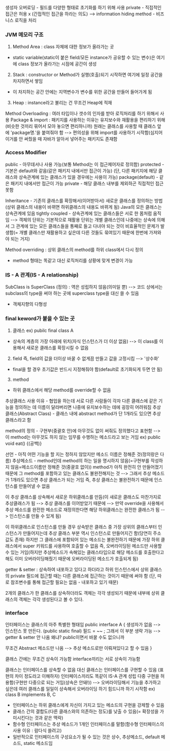 생성자 오버로딩 - 필드를 다양한 형태로 초기화를 하기 위해 사용
private - 직접적인 접근은 허용 x (간접적인 접근을 하라는 의도) --> information hiding
method - 비즈니스 로직을 처리

### JVM 메모리 구조
1. Method Area : class 자체에 대한 정보가 올라가는 곳
- static variable(static이 붙은 field/모든 instance가 공유할 수 있는 변수)은 여기에 class 정보가 올라가는 시점에 공간이 생성
2. Stack : constructor or Method가 실행(호출)되기 시작하면 여기에 일정 공간을 차지하면서 쌓임
- 이 차지하는 공간 안에는 지역변수가 변수를 위한 공간을 만들어 들어가게 됨
3. Heap : instance라고 불리는 건 무조건 Heap에 적재

Method Overloading : 여러 타입이나 갯수의 인자를 받아 로직처리를 하기 위해서 사용
Package & import : 패키지를 사용하는 이유는 유지보수와 재활용을 편리하기 위해(비슷한 것끼리 묶어서 모아 놓으면 편리하니까)
원래는 클래스를 사용할 때 클래스 앞에 'package명.'을 붙여줘야 함 
--> 편의성을 위해 import를 사용하기 시작함(심지어 이거를 안 써줬을 때 자바가 알아서 넣어주는 패키지도 존재함

### Access Modifier
public - 아무데서나 사용 가능(보통 Method는 이 접근제어자로 정의함)
protected - 기본은 default와 같음(같은 패키지 내에서만 접근이 가능)
(단, 다른 패키지에 해당 클래스와 상속관계에 있는 클래스가 있을 경우에는 사용이 가능) 
package(default) - 같은 패키지 내에서만 접근이 가능
private - 해당 클래스 내부를 제외하곤 직접적인 접근 못함

Inheritance - 기존의 클래스를 확장해서(이어받아서) 새로운 클래스를 정의하는 방법
(상위 클래스의 내용이 바뀌면 하위클래스의 내용도 바뀌게 됨)
Java의 모든 클래스는 상속관계에 있음
tightly coupled - 상속관계에 있는 클래스들은 서로 한 몸처럼 움직임
--> 객체의 단위는 기본적으로 재활용 단위는 개별 클래스인데 나중에는 상속에 의해서 그 관계에 있는 모든 클래스들을 통째로 들고 다녀야 되는 것이 비효율적인 문제가 발생함(= 개별 클래스만 재활용하고 싶은데 다른 것들도 묶여있기 때문에 한번에 가져와야 되는 거지)

Method overriding : 상위 클래스의 method를 하위 class에서 다시 정의
- method 형태는 똑같고 대신 로직처리를 상황에 맞게 변경이 가능

### IS - A 관계(IS - A relationship)
SubClass is SuperClass (정의) : 역은 성립하지 않음(의미일 뿐)
--> 코드 상에서는 subclass의 type을 써야 하는 곳에 superclass type을 대신 쓸 수 있음
 - 객체지향의 다형성

### final keword가 붙을 수 있는 곳
1. 클래스 ex) pubilc final class A
- 상속의 계층의 가장 아래에 위치(자식 인스턴스가 더 이상 없음)
--> 이 class를 이용해서 새로운 클래스를 확장시킬 수 없음
2. field 즉, field의 값을 더이상 바꿀 수 없게끔 만들고 값을 고정시킴 --> '상수화' 
- final을 할 경우 초기값은 반드시 지정해줘야 함(default로 초기화되게 두면 안 됨) 
3. method
- 하위 클래스에서 해당 method를 override할 수 없음

추상클래스 사용 이유 - 협업을 하는데 서로 다른 사람들이 각자 다른 클래스에 같은 기능을 정의하는  데 이름이 달라버리면 나중에 유지보수하는 데에 굉장히 어려워짐 
추상 클래스(Abstract Class) - 클래스 내에 abstract method가 단 1개라도 있으면 추상 클래스라고 함

method의 정의 - 구현부(중괄호 안)에 아무것도 없이 써줘도 정의했다고 표현함
--> 이 method는 아무것도 하지 않는 임무를 수행하는 메소드라고 보는 거임
ex) public void eat() {(공백)}

선언 - 아직 어떤 기능을 할 지는 정하지 않았지만 메소드 이름은 정해준 것(정의랑은 다름)
추상메소드 - method인데 method의 하는 일을 명시하지 않음(=구현부를 작성하지 않음=메소드이름만 정해준 것(중괄호 없이))
method가 아직 완전히 안 만들어졌기 때문에 그 method를 포함하고 있는 클래스도 불완전해지는 것
--> 그래서 추상 메소드가 1개라도 있으면 추상 클래스가 되는 거임
즉, 추상 클래스는 불완전하기 때문에 인스턴스를 만들어낼 수 없음

이 추상 클래스를 상속해서 새로운 하위클래스를 만듬(이 새로운 클래스도 마찬가지로 추상클래스가 됨 --> 추상 클래스를 이어받았기 때문에 --> 만약 override을 사용해서 추상 메소드를 완전한 메소드로 재정의한다면 해당 하위클래스는 완전한 클래스가 됨 --> 인스턴스를 만들 수 있게 됨)

이 하위클래스로 인스턴스를 만들 경우 상속받은 클래스 중 가장 상위의 클래스부터 인스턴스가 만들어지는데 추상 클래스 부분 역시 인스턴스로 만들어지긴 함(당연히 주소값도 존재) 하지만 그 클래스에 포함되어 있는 메소드는 불완전하기 때문에 가장 하위 클래스에서 super 키워드를 사용하여 호출할 수 없음 즉, 오버라이딩된 메소드만 사용할 수 있는 거임(하지만 추상메소드가 속해있는 클래스타입으로 해당 메소드를 호출한다고 해도 이미 오버라이딩해줬기 때문에 오버라이딩된 메소드가 호출되게 됨)

getter & setter : 상속하여 내포하고 있다고 하더라고 하위 인스턴스에서 상위 클래스의 private 필드에 접근할 때는 다른 클래스에 접근하는 것이기 때문에 써야 함
(단, 따로 참조변수를 통해 접근할 필요는 없음 - 내포하고 있기 때문)

2개의 클래스가 한 클래스를 상속하더라도 객체는 각각 생성되기 때문에 내부에 상위 클래스의 객체는 각각 생성된다고 볼 수 있다.

### interface
인터페이스는 클래스의 아주 특별한 형태임
public interface A {
생성자가 없음 --> 인스턴스 못 만든다.
(public static final) 필드 = ~~ ; 그래서 이 부분 생략 가능
--> getter & setter 안 나옴 왜냐? public이면서 바꿀 수도 없으니까

무조건 Abstract 메소드만 나옴 --> 추상 메소드로만 이뤄져있다고 할 수 있음
}

클래스 간에는 무조건 상속이 가능함
interface끼리는 서로 상속이 가능함

클래스는 인터페이스를 상속할 수 없음
대신 클래스는 인터페이스를 구현할 수 있음 (표현의 차이 정도라고 이해하자)
인터페이스끼리도 똑같이 IS-A 관계 성립
다중 구현을 허용함(구현만 다중으로 되는 거임(상속은 안돼!))
 --> 오버라이딩해서 기능을 추가하고 싶은데 여러 클래스를 일일이 상속해서 오버라이딩 하기 힘드니까 하기 시작함
ex) class B implements B, C

- 인터페이스는 하위 클래스에게 자신이 가지고 있는 메소드의 구현을 강제할 수 있음
- 클래스 간의 결합도(다른 클래스와의 의존하는 정도)를 낮출 수 있음(= 확장성을 가미시킨다는 것과 같은 맥락)
- 함수형 인터페이스는 추상 메소드가 1개인 인터페이스를 말함(함수형 인터페이스의 사용 이유 : 람다식 쓸려고)
- 일반적으로 인터페이스의 구성요소가 될 수 있는 것은 상수, 추상메소드, default 메소드, static 메소드임